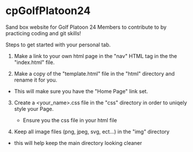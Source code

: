 # cpGolfPlatoon24
Sand box website for Golf Platoon 24 Members to contribute to by practicing coding and git skills!

Steps to get started with your personal tab.
1) Make a link to your own html page in the "nav" HTML tag in the the "index.html" file.

2) Make a copy of the "template.html" file in the "html" directory and rename it for you.
  - This will make sure you have the "Home Page" link set.

3) Create a <your_name>.css file in the "css" directory in order to uniqely style your Page.
   - Ensure you <link> the css file in your html file

4) Keep all image files (png, jpeg, svg, ect...) in the "img" directory
- this will help keep the main directory looking cleaner
